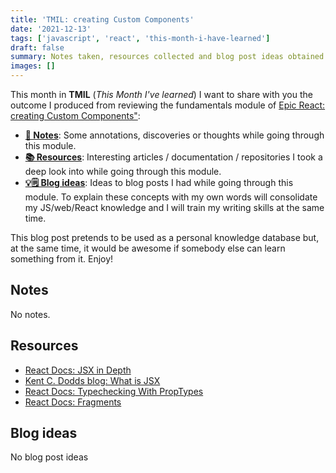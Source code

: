 ```yaml
---
title: 'TMIL: creating Custom Components'
date: '2021-12-13'
tags: ['javascript', 'react', 'this-month-i-have-learned']
draft: false
summary: Notes taken, resources collected and blog post ideas obtained from EpicReact lesson
images: []
---
```


This month in **TMIL** (_This Month I've learned_) I want to share with you the outcome I produced from reviewing the fundamentals module of [Epic React: creating Custom Components"](https://epicreact.dev/learn):

- [**📓 Notes**](#notes): Some annotations, discoveries or thoughts while going through this module.
- [**📚 Resources**](#resources): Interesting articles / documentation / repositories I took a deep look into while going through this module.
- [**💡🗒 Blog ideas**](#blog-ideas): Ideas to blog posts I had while going through this module. To explain these concepts with my own words will consolidate my JS/web/React knowledge and I will train my writing skills at the same time.

This blog post pretends to be used as a personal knowledge database but, at the same time, it would be awesome if somebody else can learn something from it. Enjoy!

## Notes

No notes.

## Resources

- [React Docs: JSX in Depth](https://reactjs.org/docs/jsx-in-depth.html)
- [Kent C. Dodds blog: What is JSX](https://kentcdodds.com/blog/what-is-jsx)
- [React Docs: Typechecking With PropTypes](https://reactjs.org/docs/typechecking-with-proptypes.html)
- [React Docs: Fragments](https://reactjs.org/docs/fragments.html)

## Blog ideas

No blog post ideas
